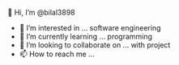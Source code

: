 👋 Hi, I’m @bilal3898
- 👀 I’m interested in ... software engineering 
- 🌱 I’m currently learning ... programming 
- 💞️ I’m looking to collaborate on ... with project 
- 📫 How to reach me ...

<!---
bilal3898/bilal3898 is a ✨ special ✨ repository because its `README.md` (this file) appears on your GitHub profile.
You can click the Preview link to take a look at your changes.
--->
